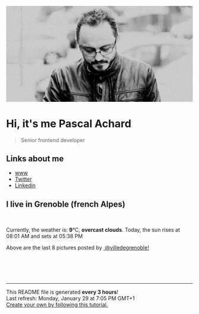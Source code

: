 ![Pascal Achard](./images/photo-pascal-achard.jpg)
# Hi, it's me Pascal Achard
> Senior frontend developer

## Links about me
- [www](https://www.pascal-achard.com)
- [Twitter](https://twitter.com/botmaster)
- [Linkedin](http://www.linkedin.com/in/pascal-achard)


## I live in Grenoble (french Alpes)
<img src="https://openweathermap.org/img/wn/04n@2x.png" alt="">

Currently, the weather is: **9**°C, **overcast clouds**.
Today, the sun rises at 08:01 AM and sets at 05:38 PM

Above are the last 8 pictures posted by <a href="https://www.instagram.com/villedegrenoble/" target="_blank"><img alt="" src="https://upload.wikimedia.org/wikipedia/commons/thumb/e/e7/Instagram_logo_2016.svg/1024px-Instagram_logo_2016.svg.png" width="20"/> @villedegrenoble!</a>

<p style="display: flex; flex-wrap: wrap; gap: 20px;">
        <img src="https://cdn1.picuki.com/hosted-by-instagram/q/0exhNuNYnjBcaS3SYdxKjf8F2vJ1Wg9SZ60STLepjSVmIR1vLHOapZA0mpCj4yRwKwVlASuRYzti5owjUVxZDT17O0PdSreKRT5T6KybVeagvDNn859pkL4xK3YebXCr8cYoVWGpNWwSDv5PHL%7C%7Clo7gX5v%7C%7CsbCgEpjuSKrVCkGZTjse3TO9%7C%7C2pYf5%7C%7CHSv1izv9QpcmkazXgpdAd4+pvfrD1XWaegdPF6pp5%7C%7CUuoficgL%7C%7C+rgj2i7FWp+NjwwFDSRs4XSi+8ElyLlOjY39ieYSaoELE0K3ATr51AOvI8Rh42haYFs96oLtYrTfGAQflQmki1HnaP7kifANUGG7hJRk3fx45KQU7glpZetcr7IE9ThkXGQUZDYMIgcTX4AD%7C%7CrHf23xDOO4VPoAz4JJPtBFwE+9pCiHOaLGhBZiLD5zgQHfCYU2TPjAkvqG0S6Ep2%7C%7CInwk4r9+yf+4Eyg0IppM=.jpeg" alt="" width="200"/>
        <img src="https://cdn1.picuki.com/hosted-by-instagram/q/0exhNuNYnjBcaS3SYdxKjf8F2vJ1Wg5SZ60STLepjSVmIR1vLHOapZA0mpCj4yRwKwVlASuRYzti4I8pVltRAz17OkfcTbyATDxV6aSYUeulvDZn%7C%7CJ9ok7o9L3YZZHev8cIsVAmYdSgIGaYDG7uo%7C%7CekU%7C%7CuXucjAFoS2UNLMT9zJBpY6uSKVKz8B1pKeBhxbguNR3GzNJzWM1eVorrdPOrzQeEff0NZo59u90QrkFhNQR6uj8mij2EmInPVFwFA+cu5+czr9Swxzmdwo382L6SLAVCWMxgkWhni8QitUkq4uGBMto3fNlkI%7C%7CmHWVXSE5KhjVP1pe+lX6aJTXv0EsPkzDs47WVQNcH8KbcNuSIT%7C%7CrY4gTFZ6XMDOJrCnYjItCDQV7SecenMdJhkYx3Ue5g9hi69VvrIZLWhTVTInN1jTe0H5t0HqWfl%7C%7CrwpA==.jpeg" alt="" width="200"/>
        <img src="https://cdn1.picuki.com/hosted-by-instagram/q/0exhNuNYnjBcaS3SYdxKjf8F2vJ1Wg9SZ60STLepjSVmIR1vLHOapZA0mpCl6yRxIwVgFDeSYzti5ogoVV9RAz19PUbfQLyMRThR56ycUezN0DRh959okL88JXcWZ3Wm8cEuXQmYdSgIGaYDG7uo+qhT5aGuO1lQpTb9d7JGmC4E5ZObS6olhMF4pKeBhxbguNR3GzNJzWM1eVorrdPOrzQeEff0NZo59+90QrkFhNQR6uj8mij2EmInPVFwFA+cu5+czr5awxzmdwo382L6fvgrCUoth1iepkIQitUBnYv7Jcto3fNlkI%7C%7CmHWVXSE1KhjVP1pe+lX6aJTXv1kRtwGHQyraOefs%7C%7C+7jqDKeyYeLz4SvLdp%7C%7CEH+9jaVNdLdjzSnLbZaaSQpt92NkCH%7C%7CtMgBPgtgm1KeCk4zJ3JwQaizO0KrMjceWfkpvwoUCCjwqblyJvwu2OQrgMmHt569C%7C%7C+1ByakPUK+kJNDGLjwUAMP1jKZiOoZDXVPtLTE5fPNpG%7C%7Cjc=.jpeg" alt="" width="200"/>
        <img src="https://cdn1.picuki.com/hosted-by-instagram/q/0exhNuNYnjBcaS3SYdxKjf8F2vJ1Wg5SZ60STLepjSVmIR1vLHOapZA0mpCj4yRwKwVlASuRYzti5ospVFVYCj1+PEPWSrSLSjdR6KqQVOzN1jdj855nlroyLHMaZ3Ct88QoVQmYdSgIGaYDG7uo%7C%7CekU%7C%7CuXucjAFoS2UNLMT9zJBpY6uSKVKz8B1pKeBhxbguNR3GzNJzWM1eVorrdPOrzQeEff0NZo59u90QrkFhNQR6uj8mij2EmInPVFwFA+cu5+czr9Swxzmdwo382L6RfFiNVU5zFK8vB0QirMkjpSvOsto3fNlkI%7C%7CmHWVXSE5KhjVP1pe+lX6aJTXv0EsPkzDs47WVatkfrpfAJ+SlUe%7C%7CF+iOSYp7KQ4JjD0tXF%7C%7CHMYg3zc9y+Ipla26J6I%7C%7CEe5hi69VvrIZLQiEAoUHN1jTe0H5t0HqWfl%7C%7CrwpA==.jpeg" alt="" width="200"/>
        <img src="https://cdn1.picuki.com/hosted-by-instagram/q/0exhNuNYnjBcaS3SYdxKjf8F2vJ1Wg5SZ60STLepjSVmIR1vLHOapZA0mpCl6yRxIwVgFDeSYzti5ogpUVtZCT19PUbfQbKJTD9d7KuYVunN1DZi8ZBonbwzLHwYZ3Kn8scrVAmYdSgIGaYDG7uo+qhT5aGuO1lQpzaEYeIVlTMB4YWbVqFKwoV98aGIjl%7C%7Cg5ZB8JzlNpiZyakosrNTUuS4LW+bxP4B3qqwxebkPtcQE%7C%7C7K%7C%7Cy3P+LmMpRGF2FG2PkoyQmLhS1iX%7C%7CfxQAozKsTaduaUkajAiamCdgsdw5qaSDFawr2v067PeaGSAOWFNophdmlau2kjqQRXqAi2x25jT+2ILhXOQLv7vEIqeycdy54xCFPZWbR58CDzcMA%7C%7C6BHgqaL%7C%7C3rV5hmt41sMdN93mGBoRPvWZPd8CBjFGJvqQCjLrlcE7CYwaqqpCeG0xaPiw0+ke+dfPVTzQMLp+evsCQqLzr5C8twKD3ShAggQYsUJw==.jpeg" alt="" width="200"/>
        <img src="https://cdn1.picuki.com/hosted-by-instagram/q/0exhNuNYnjBcaS3SYdxKjf8F2vJ1Wg9SZ60STLepjSVmIR1vLHOapZA0mpCl6yRxIwVgFDeSYzti5YMtVF9XDz19PUTXQL2JST5U6qmfVu7N0Tdj955jkL4wL3IeZX+u8sMlUAmYdSgIGaYDG7uo+qhT5aGuO1lQpzb9d7JGmC4E5ZPiXaRyl5RzsuS4jkja45BsNz5F%7C%7CH8kKl1lodnd%7C%7CndYEvf0PMd6trV2QaUNh4kG5OKopCu7Lm4rbzMvR2nZhYXCoOELhn7KZQEVqzGqVPw9e20m2W2ooC8Z9IkqhdiDG7w82q4vkIH2bUdBXG9p+kMjxdK0kBzOaWOh2nxZxnmO76mYJtAspY%7C%7CdP%7C%7CTOev%7C%7CMmQ%7C%7CKX6nzILgfcH1KU9iTAHuScri1BMoO294JE%7C%7CAThw6K0QCfbOL7xEJaNiJ9ii6sBcJSade7lbr06n7eijyYjwIzp8+DTaYI%7C%7CQ1f5tyb7kB0fCGQUOptGWeAihYdHN1%7C%7CYrfMw8bWOL0WHg==.jpeg" alt="" width="200"/>
        <img src="https://cdn1.picuki.com/hosted-by-instagram/q/0exhNuNYnjBcaS3SYdxKjf8F2vJ1Wg9SZ60STLepjSVmIR1vLHOapZA0mpCl6yRxIwVgFDeSYzth7YMvUltXCj19PELZS7KPRT5Q6ayRUejN0DZk8JZllbsxKHweYXaq9csvUgmYdSgIGaYDG7uo+qhT5aGuO1lQpzb9d7JGmC4E5ZPiXaRyl5RzsuS4jkja45BsNz5F%7C%7CH8kKl1lodnd%7C%7CndYEvf0PMd6trV2QaUNh4kG5OKopCu7Lm4rbzMvR2nZhYXCoOELhn7GJzgc9ECEcq1rLG0m2X6RvyQ39IkqhdiDG7w82q4vkIH2bUdBXG9p+kMjxdK0kBzOaWOh2nxZxnmO76mYJtAspY%7C%7CdP%7C%7CDIeMHYnQ%7C%7CkaajwMLwdcH1KU9iTAHuScri1BMoO294JE%7C%7CAThw6K0QCfe4as1ApWVGEeoCK8B71eRsKS5Yy8yiL0l3DcuD46o8CMU7xI0VpS5taC2EB0fCGQUOptGhX3iBYdHN1%7C%7CYrfMw8bWOL0WHg==.jpeg" alt="" width="200"/>
        <img src="https://cdn1.picuki.com/hosted-by-instagram/q/0exhNuNYnjBcaS3SYdxKjf8F2vJ1Wg5SZ60STLepjSVmIR1vLHOapZA0mpCl6yRxIwVgFDeSYzti5YMoU11ZDz19PUTWSbWMSztX6aqQVu3N0j1h8Z9plrw3L3QbZHat9sMvUAmYdSgIGaYDG7uo+qhT5aGuO1lQpTb9d7JGmC4E5ZObS6olhMF4pKeBhxbguNR3GzNJzWM1eVorrdPOrzQeEff0NZo59u90QrkFhNQR6uj8mij2EmInPVFwFA+cu5+czr5Vwxzmdwo382L6Q7gNKXsI2XfjmzMQitUrsY22Hcto3fNlkI%7C%7CmHWVXSE1KhjVP1pe+lX6aJTXv1kRtwGHQyraOefs%7C%7C+7jqDKezX%7C%7Cr+4xXhPZ%7C%7CqNethR08VLfb3B3H9ZaaSQpt92NkCH%7C%7CtMgBPgtgm1KeCk4zJ3Jjt11SXTKbUhV9Cu%7C%7CKW0xkPmjym%7C%7C+VcXs+qab5RY7Q5TwPLc+FQpdVb+CfkJNDGLjwUANo9kJpyOoZDXVPtLTE5fPNpG%7C%7Cjc=.jpeg" alt="" width="200"/>
</p>

------------
<p>This README file is generated <b>every 3 hours</b>!
    <br />Last refresh: Monday, January 29 at 7:05 PM GMT+1
    <br /><a href="https://medium.com/@th.guibert/how-to-create-a-self-updating-readme-md-for-your-github-profile-f8b05744ca91">Create your own by following this tutorial.</a>
</p>
<p><a href="https://github.com/botmaster/botmaster/actions/workflows/main.yaml"><img alt="" src="https://github.com/botmaster/botmaster/actions/workflows/main.yaml/badge.svg" /></a></p>

